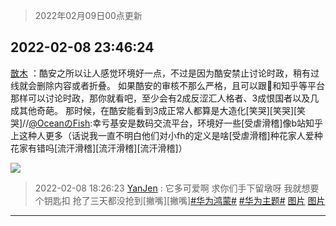 > 2022年02月09日00点更新
<link rel="stylesheet" href="https://cdn.jsdelivr.net/gh/taotie6/sampleJSON@main/css/photo_show.css">
<meta name="referrer" content="no-referrer" />


 ## 2022-02-08 23:46:24 

 [㪚木](https://www.coolapk.com/feed/33403969?shareKey=MGI1ZGE3NzQ0MWMxNjIwMjkzNDA~) ：酷安之所以让人感觉环境好一点，不过是因为酷安禁止讨论时政，稍有过线就会删除内容或者折叠。
如果酷安的审核不那么严格，且可以跟🧣和知乎等平台那样可以讨论时政，那你就看吧，至少会有2成反涩汇人格者、3成恨国者以及几成其他奇葩。
那时候<!--break-->，在酷安能看到3成正常人都算是大造化[笑哭][笑哭][笑哭]//<a class="feed-link-uname" href="/u/OceanのFish">@OceanのFish</a>:幸亏基安是数码交流平台，环境好一些[受虐滑稽]像b站知乎上这种人更多（话说我一直不明白他们对小fh的定义是啥[受虐滑稽]种花家人爱种花家有错吗[流汗滑稽][流汗滑稽][流汗滑稽]） 

<div class="album">
<img class="img-item" src="http://image.coolapk.com/feed/2019/0507/23/1081091_4586_1095@230x167.gif" />
</div>

> 2022-02-08 18:26:23 
> [YanJen](https://www.coolapk.com/feed/33395941?shareKey=NmYzN2ZjYmJiZTlhNjIwMjkzNDA~) : 它多可爱啊 求你们手下留墩呀 我就想要个钥匙扣 抢了三天都没抢到[撇嘴][撇嘴]<a class="feed-link-tag" href="/t/华为鸿蒙?type=0">#华为鸿蒙#</a> <a class="feed-link-tag" href="/t/华为主题?type=0">#华为主题#</a> 
[图片](http://image.coolapk.com/feed/2022/0208/18/3716574_fe2a5e7a_5771_8795_948@1080x2340.jpeg)
[图片](http://image.coolapk.com/feed/2022/0208/18/3716574_77b9f09c_5771_8806_743@1080x2340.jpeg)

 ------- 

